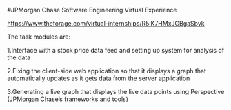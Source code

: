 #JPMorgan Chase Software Engineering Virtual Experience

https://www.theforage.com/virtual-internships/R5iK7HMxJGBgaSbvk

The task modules are:

1.Interface with a stock price data feed and setting up system for analysis of the data

2.Fixing the client-side web application so that it displays a graph that automatically updates as it gets data from the server application

3.Generating a live graph that displays the live data points using Perspective (JPMorgan Chase’s frameworks and tools)
